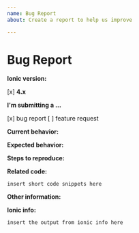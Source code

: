 ```yaml
---
name: Bug Report
about: Create a report to help us improve

---
```


<!-- Before submitting an issue, please consult our troubleshooting guide (http://ionicframework.com/docs/troubleshooting/) and developer resources (http://ionicframework.com/docs/developer-resources/) -->

<!-- Please make sure you are posting an issue pertaining to the Ionic Framework. If you are having an issue with the Ionic Pro services (Ionic View, Ionic Deploy, etc.) please consult the Ionic Pro support portal (http://support.ionicjs.com) -->

# Bug Report

**Ionic version:**
<!-- (For Ionic 1.x issues, please use https://github.com/ionic-team/ionic-v1) -->
<!-- (For Ionic 2.x & 3.x issues, please use https://github.com/ionic-team/ionic-v3) -->
[x] **4.x**

**I'm submitting a ...**

[x] bug report
[ ] feature request

<!-- Please do not submit support requests or "How to" questions here. Instead, please use one of these channels: https://forum.ionicframework.com/ or http://ionicworldwide.herokuapp.com/ -->

**Current behavior:**
<!-- Describe how the bug manifests. -->

**Expected behavior:**
<!-- Describe what the behavior would be without the bug. -->

**Steps to reproduce:**
<!--  Please explain the steps required to duplicate the issue, especially if you are able to provide a sample application. -->

**Related code:**

<!-- If you are able to illustrate the bug or feature request with an example, please provide a sample application via one of the following means:

A sample application via GitHub

StackBlitz (https://stackblitz.com)

Plunker (http://plnkr.co/edit/cpeRJs?p=preview)

-->

```
insert short code snippets here
```

**Other information:**
<!-- List any other information that is relevant to your issue. Stack traces, related issues, suggestions on how to fix, Stack Overflow links, forum links, etc. -->

**Ionic info:** 
<!-- (run `ionic info` from a terminal/cmd prompt and paste output below): -->

```
insert the output from ionic info here
```
